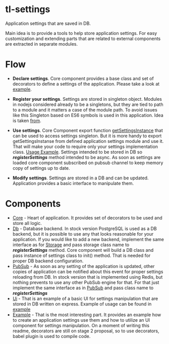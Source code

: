 # tl-settings
Application settings that are saved in DB.

Main idea is to provide a tools to help store application settings.
For easy customization and extending parts that are related to external components are extracted in separate modules.

# Flow

* **Declare settings**. 
Core component provides a base class and set of decorators to define a settings of the application.
Please take a look at [example](./example/settings.js).

* **Register your settings**.
Settings are stored in singleton object. Modules in nodejs considered already to be a singletons, 
but they are tied to path to a module and it matters a case of the module path. To avoid issues like this
Singleton based on ES6 symbols is used in this application. Idea is taken [from](https://derickbailey.com/2016/03/09/creating-a-true-singleton-in-node-js-with-es6-symbols/).

* **Use settings**.
Core Component export function [getSettingsInstance](./core/settings_base.js) that can be used to 
access settings singleton. But it is more handy to export getSettingsInstanse from defined application settings module and use it.
That will make your code to require only your settings implementation class.
[Usage Example](./example/app.js). Settings intended to be stored in DB so ***registerSettings*** method intended to be async.
As soon as settings are loaded core component subscribed on pubsub channel to keep memory copy of settings up to date.

* **Modify settings**.
Settings are stored in a DB and can be updated. Application provides a basic interface to manipulate them.
 

# Components

* [Core](./core) - Heart of application. It provides set of decorators to be used and store all logic.
* [Db](./db) - Database backend. In stock version PostgreSQL is used as a DB backend, but it is possible 
to use any that looks reasonable for your application.  If you would like to add a new backend, 
implement the same interface as for [Storage](./db/db.js) and pass storage class name to ***registerSettings*** method.
Core component will build a DB class and pass instance of settings class to init() method. 
That is needed for proper DB backend configuration.
* [PubSub](./pubsub) - As soon as any setting of the application is updated, other copies of application 
can be notified about this event for proper settings reloading from DB. In stock version 
that is implemented using Redis, but nothing prevents to use any other PubSub engine for that.
For that just implement the same interface as in [PubSub](./pubsub/pubsub.js) and pass class name to ***registerSettings***
* [Ui](./ui) - That is an example of a basic UI for settings manipulation that are stored in DB written on express.
Example of usage can be found in [example](./example/app.js)
* [Example](./example) - That is the most interesting part. It provides an example how to create 
an application settings use them and how to utilize an UI component for settings manipulation.
On a moment of writing this readme, decorators are still on stage 2 proposal, so to use decorators, 
babel plugin is used to compile code.  


  

 